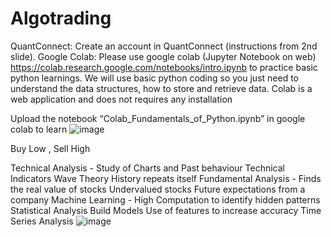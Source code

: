 # Algotrading

QuantConnect:
Create	an account in QuantConnect (instructions from 2nd slide). 
Google Colab:
Please use google colab (Jupyter Notebook on web)  https://colab.research.google.com/notebooks/intro.ipynb
to practice basic python learnings. We will use basic python coding  so you just need to understand the data structures, how to store  and retrieve data. Colab	is a web application and does not  requires any installation

Upload the notebook “Colab_Fundamentals_of_Python.ipynb”  in google colab to learn
![image](https://user-images.githubusercontent.com/16415155/147427766-db7ba3bd-fc83-4312-805d-82c7197db85e.png)

Buy Low , Sell High

Technical Analysis - Study of Charts and Past behaviour
Technical Indicators
Wave Theory
History repeats itself
Fundamental Analysis - Finds the real value of stocks
Undervalued stocks
Future expectations from a company
Machine Learning - High Computation to identify hidden patterns
Statistical Analysis
Build Models
Use of features to increase accuracy
Time Series Analysis
![image](https://user-images.githubusercontent.com/16415155/147431903-10ccd1c6-2eb4-475f-a6c3-786bc9222a80.png)
